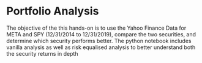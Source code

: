 # Portfolio Analysis

The objective of the this hands-on is to use the Yahoo Finance Data for META and SPY (12/31/2014 to 12/31/2019), compare the two securities, and determine which security performs better. The python notebook includes vanilla analysis as well as risk equalised analysis to better understand both the security returns in depth
